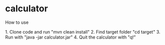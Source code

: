 # calculator

How to use

<p>
1. Clone code and run "mvn clean install"
2. Find target folder "cd target"
3. Run with "java -jar calculator.jar"
4. Quit the calculator with "q!"
</p>
